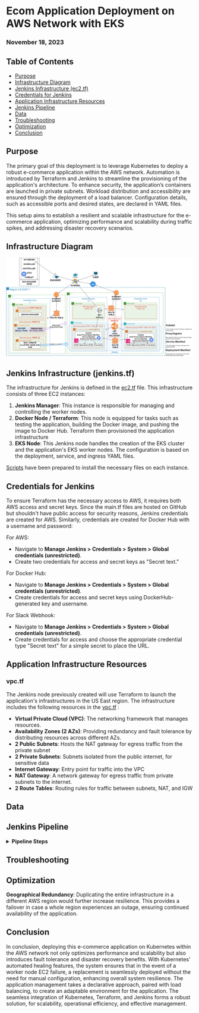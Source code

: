 # Ecom Application Deployment on AWS Network with EKS

### November 18, 2023

## Table of Contents
- [Purpose](#purpose)
- [Infrastructure Diagram](#infrastructure-diagram)
- [Jenkins Infrastructure (ec2.tf)](#jenkins-infrastructure-ec2tf)
- [Credentials for Jenkins](#credentials-for-jenkins)
- [Application Infrastructure Resources](#application-infrastructure-resources)
- [Jenkins Pipeline](#jenkins-pipeline)
- [Data](#data)
- [Troubleshooting](#troubleshooting)
- [Optimization](#optimization)
- [Conclusion](#conclusion)

## Purpose

The primary goal of this deployment is to leverage Kubernetes to deploy a robust e-commerce application within the AWS network. Automation is introduced by Terraform and Jenkins to streamline the provisioning of the application's architecture. To enhance security, the application’s containers are launched in private subnets. Workload distribution and accessibility are ensured through the deployment of a load balancer. Configuration details, such as accessible ports and desired states, are declared in YAML files.

This setup aims to establish a resilient and scalable infrastructure for the e-commerce application, optimizing performance and scalability during traffic spikes, and addressing disaster recovery scenarios.

## Infrastructure Diagram
![Infrastructure Diagram](Results/Deploy9.png)

## Jenkins Infrastructure (jenkins.tf)
The infrastructure for Jenkins is defined in the [ec2.tf](jenkinsenv/jenkins.tf) file. This infrastructure consists of three EC2 instances:

1. **Jenkins Manager**: This instance is responsible for managing and controlling the worker nodes.
2. **Docker Node / Terraform**: This node is equipped for tasks such as testing the application, building the Docker image, and pushing the image to Docker Hub. Terraform then provisioned the application infrastructure 
3. **EKS Node**: This Jenkins node handles the creation of the EKS cluster and the application's EKS worker nodes. The configuration is based on the deployment, service, and ingress YAML files.

[Scripts](jenkinsenv/jenkins.sh) have been prepared to install the necessary files on each instance.

## Credentials for Jenkins
To ensure Terraform has the necessary access to AWS, it requires both AWS access and secret keys. Since the main.tf files are hosted on GitHub but shouldn't have public access for security reasons, Jenkins credentials are created for AWS. Similarly, credentials are created for Docker Hub with a username and password:

For AWS:

- Navigate to **Manage Jenkins > Credentials > System > Global credentials (unrestricted)**.
- Create two credentials for access and secret keys as "Secret text."

For Docker Hub:

- Navigate to **Manage Jenkins > Credentials > System > Global credentials (unrestricted)**.
- Create credentials for access and secret keys using DockerHub-generated key and username.

For Slack Webhook:

- Navigate to **Manage Jenkins > Credentials > System > Global credentials (unrestricted)**.
- Create credentials for access and choose the appropriate credential type "Secret text" for a simple secret to place the URL.

## Application Infrastructure Resources

### vpc.tf
The Jenkins node previously created will use Terraform to launch the application's infrastructures in the US East region. The infrastructure includes the following resources in the [vpc.tf](initTerraform/vpc.tf) :

- **Virtual Private Cloud (VPC)**: The networking framework that manages resources.
- **Availability Zones (2 AZs)**: Providing redundancy and fault tolerance by distributing resources across different AZs.
- **2 Public Subnets**: Hosts the NAT gateway for egress traffic from the private subnet
- **2 Private Subnets**: Subnets isolated from the public internet, for sensitive data
- **Internet Gateway**: Entry point for traffic into the VPC
- **NAT Gateway**: A network gateway for egress traffic from private subnets to the internet.
- **2 Route Tables**: Routing rules for traffic between subnets, NAT, and IGW

## Data

## Jenkins Pipeline

<details>
<summary><strong>Pipeline Steps</strong></summary>

<details>
<summary><strong>Test Stage (docker_node)</strong></summary>

In these stages, the front end and back end are tested on the `docker_node` EC2 instance. Any errors are identified and addressed during this phase.

</details>

<details>
<summary><strong>Build Stage (docker_node)</strong></summary>

The build stage focuses on building the Docker images. The Dockerfiles are used to create a container image that encases the application and its dependencies. The images serve as a consistent package for the application's front and back end.

</details>

<details>
<summary><strong>Login to Docker Hub (docker_node)</strong></summary>

After the images are built, they will get pushed by logging into Docker Hub. This is made possible through credentials installed on Jenkins, allowing for secure interactions with the Docker Hub service.

</details>

<details>
<summary><strong>Push to Docker Hub (docker_node)</strong></summary>

Once the images are successfully created, they are pushed to the Docker Hub repository. This step makes the Docker image available for distribution and deployment.

</details>

<details>
<summary><strong>Deploy</strong></summary>

The Deployment stage consists of applying the YAML files on the `kubernetes` EC2 instance. The front-end and back-end components have their own set of distinctive deployment and service YAML files. In the `deployment.yaml` file, container configuration details, such as the image and port, are specified. The service YAML file configures how users can access the application after entering through the ingress manifest.

</details>

<details>
<summary><strong>Issues</strong></summary>

#### Problem1: Frontend test stage NodeJS defaulting to wrong version
##### Solution1: Install and use NVM to control what version of Node runs 

#### Problem2: Frontend test stage hanging 
##### Solution2: use `nohup` to start

#### Problem3: Frontend test stage taking 3+ minutes with `npm install`
##### Solution3: Switch to `npm ci` which is used for speeding up CICD specifically

#### Problem4: Frontend test stage using curl to get 200/300 response fails and returns 000
##### Solution4: Write the output of `nohup npm start` command to a file and use `grep` to search for success Messages

#### Problem5: Continuous building of Docker images taking up too much space on agents 
##### Solution5: Remove all images at begining of pipeline runs except ones tagged with "latest"

#### Problem6: Frontend test stage application directory already exists
##### Problem6: Clean up directories and running processes at begining of pipeline run  

#### Problem7: Images building from cache, not reflecting updates
##### Solution7: Add --no-cache flag to `docker build` commands 

#### Problem8: IP address changes when instance stops which breaks the curl command to test backend app  
##### Solution8: Install AWS CLI on Docker agent and get IP dynamically 

#### Problem9: ENV variable for IP not passing between seperate 'sh' blocks in BuildTestBackend stage
##### Solution9: Use a single sh block to fun all 'sh' commands within the same context

#### Problem10: Getting 404 when using  curl -f http://$IP:8000
##### Solution10: Look at Django 404 page and curl a valid endpoint [curl -f http://$IP:8000/api/products/]

</details>

</details>


## Troubleshooting

## Optimization
**Geographical Redundancy**: Duplicating the entire infrastructure in a different AWS region would further increase resilience. This provides a failover in case a whole region experiences an outage, ensuring continued availability of the application.
## Conclusion

In conclusion, deploying this e-commerce application on Kubernetes within the AWS network not only optimizes performance and scalability but also introduces fault tolerance and disaster recovery benefits. With Kubernetes' automated healing features, the system ensures that in the event of a worker node EC2 failure, a replacement is seamlessly deployed without the need for manual configuration, enhancing overall system resilience. The application management takes a declarative approach, paired with load balancing, to create an adaptable environment for the application. The seamless integration of Kubernetes, Terraform, and Jenkins forms a robust solution, for scalability, operational efficiency, and effective management.
